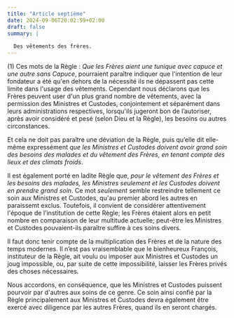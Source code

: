 ```yaml
---
title: "Article septième"
date: 2024-09-06T20:02:59+02:00
draft: false
summary: |
  
  Des vêtements des frères.
---
```


(1) Ces mots de la Règle : *Que les Frères aient une tunique avec capuce et une autre sans Capuce*, pourraient paraître indiquer que l'intention de leur fondateur a été qu'en dehors de la nécessité ils ne dépassent pas cette limite dans l'usage des vêtements. Cependant nous déclarons que les Frères peuvent user d'un plus grand nombre de vêtements, avec la permission des Ministres et Custodes, conjointement et séparément dans leurs administrations respectives, lorsqu'ils jugeront bon de l’autoriser, après avoir considéré et pesé (selon Dieu et la Règle), les besoins ou autres circonstances. 

Et cela ne doit pas paraître une déviation de la Règle, puis qu’elle dit elle-même expressément *que les Ministres et Custodes doivent avoir grand soin des besoins des malades et du vêtement des Frères, en tenant compte des lieux et des climats froids*.

Il est également porté en ladite Règle que, *pour le vêtement des Frères et les besoins des malades, les Ministres seulement et les Custodes doivent en prendre grand soin*. Ce mot *seulement* semble restreindre tellement ce soin aux Ministres et Custodes, qu'au premier abord les autres en paraissemt exclus. Toutefois, il convient de considérer attentivement l'époque de l'institution de cette Règle; les Frères étaient alors en petit nombre en comparaison de leur multitude actuelle; peut-être les Ministres et Custodes pouvaient-ils paraître suffire à ces soins divers. 

Il faut donc tenir compte de la multiplication des Frères et de la nature des temps modernes. Il n’est pas vraisemblable que le bienheureux François, instituteur de la Règle, ait voulu ou imposer aux Ministres et Custodes un joug impossible, ou, par suite de cette impossibilité, laisser les Frères privés des choses nécessaires.

Nous accordons, en conséquence, que les Ministres et Custodes puissent pourvoir par d'autres aux soins de ce genre. Ce soin ainsi confié par la Règle principalement aux Ministres et Custodes devra également être exercé avec diligence par les autres Frères, quand ils en seront chargés.

